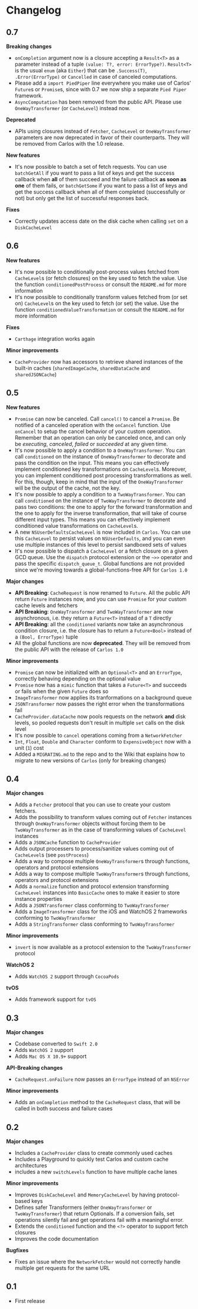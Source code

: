 # Changelog

## 0.7
**Breaking changes**
- `onCompletion` argument now is a closure accepting a `Result<T>` as a parameter instead of a tuple `(value: T?, error: ErrorType?)`. `Result<T>` is the usual `enum` (aka `Either`) that can be `.Success(T)`, `.Error(ErrorType)` or `Cancelled` in case of canceled computations.
- Please add a `import PiedPiper` line everywhere you make use of Carlos' `Future`s or `Promise`s, since with 0.7 we now ship a separate `Pied Piper` framework.
- `AsyncComputation` has been removed from the public API. Please use `OneWayTransformer` (or `CacheLevel`) instead now.

**Deprecated**
- APIs using closures instead of `Fetcher`, `CacheLevel` or `OneWayTransformer` parameters are now deprecated in favor of their counterparts. They will be removed from Carlos with the 1.0 release.

**New features**
- It's now possible to batch a set of fetch requests. You can use `batchGetAll` if you want to pass a list of keys and get the success callback when **all** of them succeed and the failure callback **as soon as one** of them fails, or `batchGetSome` if you want to pass a list of keys and get the success callback when all of them completed (successfully or not) but only get the list of successful responses back.

**Fixes**
- Correctly updates access date on the disk cache when calling `set` on a `DiskCacheLevel`

## 0.6

**New features**
- It's now possible to conditionally post-process values fetched from `CacheLevel`s (or fetch closures) on the key used to fetch the value. Use the function `conditionedPostProcess` or consult the `README.md` for more information
- It's now possible to conditionally transform values fetched from (or set on) `CacheLevel`s on the key used to fetch (or set) the value. Use the function `conditionedValueTransformation` or consult the `README.md` for more information

**Fixes**
- `Carthage` integration works again

**Minor improvements**
- `CacheProvider` now has accessors to retrieve shared instances of the built-in caches (`sharedImageCache`, `sharedDataCache` and `sharedJSONCache`)

## 0.5

**New features**
- `Promise` can now be canceled. Call `cancel()` to cancel a `Promise`. Be notified of a canceled operation with the `onCancel` function. Use `onCancel` to setup the cancel behavior of your custom operation. Remember that an operation can only be canceled once, and can only be *executing*, *canceled*, *failed* or *succeeded* at any given time.
- It's now possible to apply a condition to a `OneWayTransformer`. You can call `conditioned` on the instance of `OneWayTransformer` to decorate and pass the condition on the input. This means you can effectively implement conditioned key transformations on `CacheLevel`s. Moreover, you can implement conditioned post processing transformations as well. For this, though, keep in mind that the input of the `OneWayTransformer` will be the output of the cache, not the key.
- It's now possible to apply a condition to a `TwoWayTransformer`. You can call `conditioned` on the instance of `TwoWayTransformer` to decorate and pass two conditions: the one to apply for the forward transformation and the one to apply for the inverse transformation, that will take of course different input types. This means you can effectively implement conditioned value transformations on `CacheLevel`s. 
- A new `NSUserDefaultsCacheLevel` is now included in `Carlos`. You can use this `CacheLevel` to persist values on `NSUserDefaults`, and you can even use multiple instances of this level to persist sandboxed sets of values
- It's now possible to dispatch a `CacheLevel` or a fetch closure on a given GCD queue. Use the `dispatch` protocol extension or the `~>>` operator and pass the  specific `dispatch_queue_t`. Global functions are not provided since we're moving towards a global-functions-free API for `Carlos 1.0`

**Major changes**
- **API Breaking**: `CacheRequest` is now renamed to `Future`. All the public API return `Future` instances now, and you can use `Promise` for your custom cache levels and fetchers
- **API Breaking**: `OneWayTransformer` and `TwoWayTransformer` are now asynchronous, i.e. they return a `Future<T>` instead of a `T` directly
- **API Breaking**: all the `conditioned` variants now take an asynchronous condition closure, i.e. the closure has to return a `Future<Bool>` instead of a `(Bool, ErrorType)` tuple
- All the global functions are now **deprecated**. They will be removed from the public API with the release of `Carlos 1.0`

**Minor improvements**
- `Promise` can now be initialized with an `Optional<T>` and an `ErrorType`, correctly behaving depending on the optional value
- `Promise` now has a `mimic` function that takes a `Future<T>` and succeeds or fails when the given `Future` does so
- `ImageTransformer` now applies its tranformations on a background queue
- `JSONTransformer` now passes the right error when the transformations fail 
- `CacheProvider.dataCache` now pools requests on the network **and** disk levels, so pooled requests don't result in multiple `set` calls on the disk level
- It's now possible to `cancel` operations coming from a `NetworkFetcher`
- `Int`, `Float`, `Double` and `Character` conform to `ExpensiveObject` now with a unit (`1`) cost
- Added a `MIGRATING.md` to the repo and to the Wiki that explains how to migrate to new versions of `Carlos` (only for breaking changes)


## 0.4

**Major changes**
- Adds a `Fetcher` protocol that you can use to create your custom fetchers.
- Adds the possibility to transform values coming out of `Fetcher` instances through `OneWayTransformer` objects without forcing them to be `TwoWayTransformer` as in the case of transforming values of `CacheLevel` instances 
- Adds a `JSONCache` function to `CacheProvider`
- Adds output processers to process/sanitize values coming out of `CacheLevel`s (see `postProcess`) 
- Adds a way to compose multiple `OneWayTransformer`s through functions, operators and protocol extensions
- Adds a way to compose multiple `TwoWayTransformer`s through functions, operators and protocol extensions
- Adds a `normalize` function and protocol extension transforming `CacheLevel` instances into `BasicCache` ones to make it easier to store instance properties
- Adds a `JSONTransformer` class conforming to `TwoWayTransformer`
- Adds a `ImageTransformer` class for the iOS and WatchOS 2 frameworks conforming to `TwoWayTransformer`
- Adds a `StringTransformer` class conforming to `TwoWayTransformer`

**Minor improvements**
- `invert` is now available as a protocol extension to the `TwoWayTransformer` protocol

**WatchOS 2**
- Adds `WatchOS 2` support through `CocoaPods`

**tvOS**
- Adds framework support for `tvOS`

## 0.3

**Major changes**
- Codebase converted to `Swift 2.0`
- Adds `WatchOS 2` support
- Adds `Mac OS X 10.9+` support

**API-Breaking changes**
- `CacheRequest.onFailure` now passes an `ErrorType` instead of an `NSError`

**Minor improvements**
- Adds an `onCompletion` method to the `CacheRequest` class, that will be called in both success and failure cases

## 0.2

**Major changes**
- Includes a `CacheProvider` class to create commonly used caches
- Includes a Playground to quickly test Carlos and custom cache architectures
- includes a new `switchLevels` function to have multiple cache lanes

**Minor improvements**
- Improves `DiskCacheLevel` and `MemoryCacheLevel` by having protocol-based keys
- Defines safer Transformers (either `OneWayTransformer` or `TwoWayTransformer`) that return Optionals. If a conversion fails, set operations silently fail and get operations fail with a meaningful error.
- Extends the `conditioned` function and the `<?>` operator to support fetch closures
- Improves the code documentation

**Bugfixes**
- Fixes an issue where the `NetworkFetcher` would not correctly handle multiple get requests for the same URL

## 0.1

- First release
